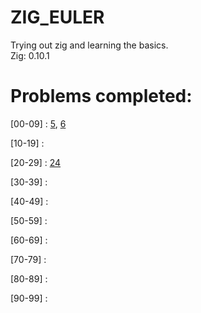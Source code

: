 # ZIG_EULER
Trying out zig and learning the basics.
<br>Zig: 0.10.1

# Problems completed:
[00-09] : 
  [5](https://github.com/dark-r00t/ZIG_EULER/blob/main/1-9/euler_05/src/main.zig), 
  [6](https://github.com/dark-r00t/ZIG_EULER/blob/main/1-9/euler_06/src/main.zig)

[10-19] :
  []()

[20-29] : 
  [24](https://github.com/dark-r00t/ZIG_EULER/blob/main/20-29/euler_24/src/main.zig)

[30-39] :

[40-49] :

[50-59] :

[60-69] :

[70-79] :

[80-89] :

[90-99] :
